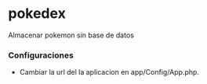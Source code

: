 # pokedex
Almacenar pokemon sin base de datos

### Configuraciones

- Cambiar la url del la aplicacion en app/Config/App.php.
